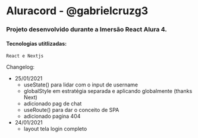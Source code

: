 # Aluracord - @gabrielcruzg3

### Projeto desenvolvido durante a Imersão React Alura 4.

#### Tecnologias utitlizadas:
    React e Nextjs

Changelog:
- 25/01/2021
    - useState() para lidar com o input de username
    - globalStyle em estratégia separada e aplicando globalmente (thanks Next)
    - adicionado pag de chat
    - useRoute() para dar o conceito de SPA
    - adicionado pagina 404
- 24/01/2021
    - layout tela login completo 
